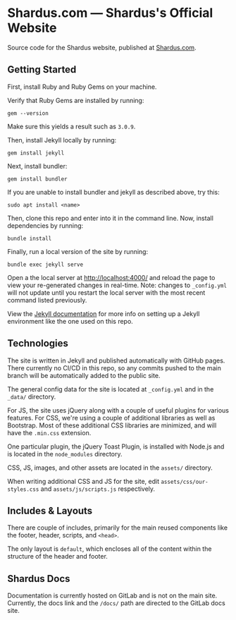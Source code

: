 # Shardus.com — Shardus's Official Website

Source code for the Shardus website, published at [Shardus.com](https://shardus.com/).

## Getting Started

First, install Ruby and Ruby Gems on your machine.

Verify that Ruby Gems are installed by running:

```
gem --version
```

Make sure this yields a result such as `3.0.9`.

Then, install Jekyll locally by running:

```
gem install jekyll
```

Next, install bundler:

```
gem install bundler
```

If you are unable to install bundler and jekyll as described above, try this:

```
sudo apt install <name>
```

Then, clone this repo and enter into it in the command line. Now, install dependencies by running:

```
bundle install
```

Finally, run a local version of the site by running:

```
bundle exec jekyll serve
```

Open a the local server at [http://localhost:4000/](http://localhost:4000/) and reload the page to view your re-generated changes in real-time. Note: changes to `_config.yml` will not update until you restart the local server with the most recent command listed previously.

View the [Jekyll documentation](https://jekyllrb.com/) for more info on setting up a Jekyll environment like the one used on this repo.

## Technologies

The site is written in Jekyll and published automatically with GitHub pages. There currently no CI/CD in this repo, so any commits pushed to the main branch will be automatically added to the public site.

The general config data for the site is located at `_config.yml` and in the `_data/` directory.

For JS, the site uses jQuery along with a couple of useful plugins for various features. For CSS, we're using a couple of additional libraries as well as Bootstrap. Most of these additional CSS libraries are minimized, and will have the `.min.css` extension.

One particular plugin, the jQuery Toast Plugin, is installed with Node.js and is located in the `node_modules` directory.

CSS, JS, images, and other assets are located in the `assets/` directory.

When writing additional CSS and JS for the site, edit `assets/css/our-styles.css` and `assets/js/scripts.js` respectively.

## Includes & Layouts

There are couple of includes, primarily for the main reused components like the footer, header, scripts, and `<head>`.

The only layout is `default`, which encloses all of the content within the structure of the header and footer.

## Shardus Docs

Documentation is currently hosted on GitLab and is not on the main site. Currently, the docs link and the `/docs/` path are directed to the GitLab docs site.
